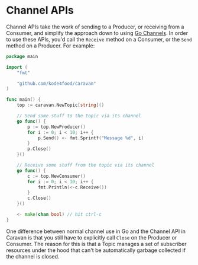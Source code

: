 # Channel APIs

Channel APIs take the work of sending to a Producer, or receiving from a Consumer, and simplify the approach down to using [Go Channels](https://tour.golang.org/concurrency/2). In order to use these APIs, you'd call the `Receive` method on a Consumer, or the `Send` method on a Producer. For example:

```go
package main

import (
    "fmt"

    "github.com/kode4food/caravan"
)

func main() {
    top := caravan.NewTopic[string]()

    // Send some stuff to the topic via its channel
    go func() {
        p := top.NewProducer()
        for i := 0; i < 10; i++ {
            p.Send() <- fmt.Sprintf("Message %d", i)
        }
        p.Close()
    }()

    // Receive some stuff from the topic via its channel
    go func() {
        c := top.NewConsumer()
        for i := 0; i < 10; i++ {
            fmt.Println(<-c.Receive())
        }
        c.Close()
    }()

    <- make(chan bool) // hit ctrl-c
}
```

One difference between normal channel use in Go and the Channel API in Caravan is that you still have to explicitly call `Close` on the Producer or Consumer. The reason for this is that a Topic manages a set of subscriber resources under the hood that can't be automatically garbage collected if the channel is closed.
